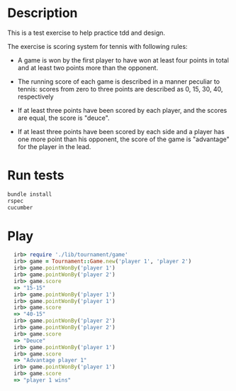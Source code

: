Description
===
This is a test exercise to help practice tdd and design.

The exercise is scoring system for tennis with following rules:

* A game is won by the first player to have won at least four points in total and at least two points more than the opponent.

* The running score of each game is described in a manner peculiar to tennis: scores from zero to three points are described as 0, 15, 30, 40, respectively

* If at least three points have been scored by each player, and the scores are equal, the score is "deuce".

* If at least three points have been scored by each side and a player has one more point than his opponent, the score of the game is "advantage" for the player in the lead.


Run tests
===
```bash
bundle install
rspec
cucumber
```

Play
===
```ruby
  irb> require './lib/tournament/game'
  irb> game = Tournament::Game.new('player 1', 'player 2')
  irb> game.pointWonBy('player 1')
  irb> game.pointWonBy('player 2')
  irb> game.score
  => "15-15"
  irb> game.pointWonBy('player 1')
  irb> game.pointWonBy('player 1')
  irb> game.score
  => "40-15"
  irb> game.pointWonBy('player 2')
  irb> game.pointWonBy('player 2')
  irb> game.score
  => "Deuce"
  irb> game.pointWonBy('player 1')
  irb> game.score
  => "Advantage player 1"
  irb> game.pointWonBy('player 1')
  irb> game.score
  => "player 1 wins"
```
